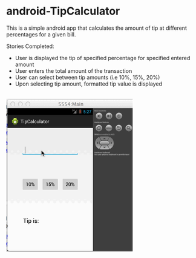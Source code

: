 android-TipCalculator
=====================
<p>
This is a simple android app that calculates the amount of tip at different percentages for a given bill.
</p>

Stories Completed:
<ul>
  <li>User is displayed the tip of specified percentage for specified entered amount</li>
  <li>User enters the total amount of the transaction</li>
  <li>User can select between tip amounts (i.e 10%, 15%, 20%)</li>
  <li>Upon selecting tip amount, formatted tip value is displayed</li>
</ul>

<br />
<img src="tipcalculator.gif" alt="tipcalculator.gif"/>
